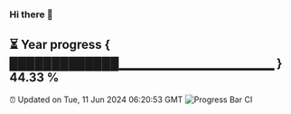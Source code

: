 ### Hi there 👋
⏳ Year progress { █████████████▁▁▁▁▁▁▁▁▁▁▁▁▁▁▁▁▁ } 44.33 %
---
⏰ Updated on Tue, 11 Jun 2024 06:20:53 GMT
![Progress Bar CI](https://github.com/liununu/liununu/workflows/Progress%20Bar%20CI/badge.svg)
